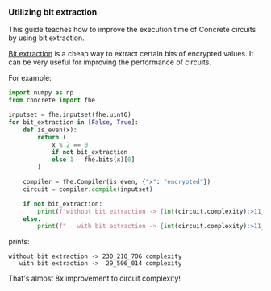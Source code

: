 ### Utilizing bit extraction

This guide teaches how to improve the execution time of Concrete circuits by using bit extraction.

[Bit extraction](../../core-features/bit_extraction.md) is a cheap way to extract certain bits of encrypted values. It can be very useful for improving the performance of circuits.

For example:

```python
import numpy as np
from concrete import fhe

inputset = fhe.inputset(fhe.uint6)
for bit_extraction in [False, True]:
    def is_even(x):
        return (
            x % 2 == 0
            if not bit_extraction
            else 1 - fhe.bits(x)[0]
        )

    compiler = fhe.Compiler(is_even, {"x": "encrypted"})
    circuit = compiler.compile(inputset)

    if not bit_extraction:
        print(f"without bit extraction -> {int(circuit.complexity):>11_} complexity")
    else:
        print(f"   with bit extraction -> {int(circuit.complexity):>11_} complexity")
```

prints:

```
without bit extraction -> 230_210_706 complexity
   with bit extraction ->  29_506_014 complexity
```

That's almost 8x improvement to circuit complexity!
